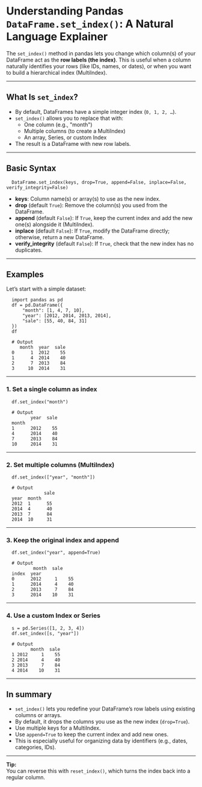 # Understanding Pandas `DataFrame.set_index()`: A Natural Language Explainer

The `set_index()` method in pandas lets you change which column(s) of your DataFrame act as the **row labels (the index)**. This is useful when a column naturally identifies your rows (like IDs, names, or dates), or when you want to build a hierarchical index (MultiIndex).

---

## What Is `set_index`?

- By default, DataFrames have a simple integer index (`0, 1, 2, …`).
- `set_index()` allows you to replace that with:
  - One column (e.g., "month")
  - Multiple columns (to create a MultiIndex)
  - An array, Series, or custom Index
- The result is a DataFrame with new row labels.

---

## Basic Syntax

      DataFrame.set_index(keys, drop=True, append=False, inplace=False, verify_integrity=False)

- **keys**: Column name(s) or array(s) to use as the new index.
- **drop** (default `True`): Remove the column(s) you used from the DataFrame.
- **append** (default `False`): If `True`, keep the current index and add the new one(s) alongside it (MultiIndex).
- **inplace** (default `False`): If `True`, modify the DataFrame directly; otherwise, return a new DataFrame.
- **verify_integrity** (default `False`): If `True`, check that the new index has no duplicates.

---

## Examples

Let’s start with a simple dataset:

      import pandas as pd
      df = pd.DataFrame({
          "month": [1, 4, 7, 10],
          "year": [2012, 2014, 2013, 2014],
          "sale": [55, 40, 84, 31]
      })
      df

      # Output
         month  year  sale
      0      1  2012    55
      1      4  2014    40
      2      7  2013    84
      3     10  2014    31

---

### 1. Set a single column as index

      df.set_index("month")

      # Output
             year  sale
      month
      1      2012    55
      4      2014    40
      7      2013    84
      10     2014    31

---

### 2. Set multiple columns (MultiIndex)

      df.set_index(["year", "month"])

      # Output
                  sale
      year  month
      2012  1      55
      2014  4      40
      2013  7      84
      2014  10     31

---

### 3. Keep the original index and append

      df.set_index("year", append=True)

      # Output
              month  sale
      index  year
      0      2012     1    55
      1      2014     4    40
      2      2013     7    84
      3      2014    10    31

---

### 4. Use a custom Index or Series

      s = pd.Series([1, 2, 3, 4])
      df.set_index([s, "year"])

      # Output
             month  sale
      1 2012     1    55
      2 2014     4    40
      3 2013     7    84
      4 2014    10    31

---

## In summary

- `set_index()` lets you redefine your DataFrame’s row labels using existing columns or arrays.
- By default, it drops the columns you use as the new index (`drop=True`).
- Use multiple keys for a MultiIndex.
- Use `append=True` to keep the current index and add new ones.
- This is especially useful for organizing data by identifiers (e.g., dates, categories, IDs).

---

**Tip:**  
You can reverse this with `reset_index()`, which turns the index back into a regular column.
